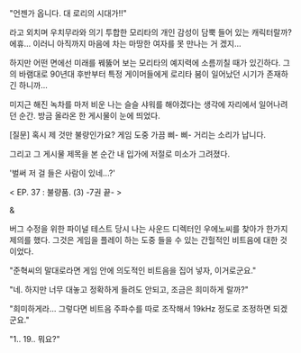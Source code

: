 "언젠가 옵니다. 대 로리의 시대가!!" 

라고 외치며 우치무라와 의기 투합한 모리타의 개인 감성이 담뿍 들어 있는 캐릭터랄까? 
에휴... 이러니 아직까지 마음에 차는 마땅한 여자를 못 만나는 거 겠지... 

하지만 어떤 면에선 미래를 꿰뚫어 보는 모리타의 예지력에 소름끼칠 때가 있긴하다. 
그의 바램대로 90년대 후반부터 특정 게이머들에게 로리타 붐이 일어났던 시기가 존재하긴 하니까... 

미지근 해진 녹차를 마저 비운 나는 슬슬 샤워를 해야겠다는 생각에 자리에서 일어나려던 순간. 방금 올라온 한 게시물이 눈에 띄었다. 

[질문] 혹시 제 것만 불량인가요? 게임 도중 가끔 삐- 삐- 거리는 소리가 납니다. 

그리고 그 게시물 제목을 본 순간 내 입가에 저절로 미소가 그려졌다. 

'벌써 저 걸 들은 사람이 있네...?'

< EP. 37 : 불량품. (3) -7권 끝- >

& 

버그 수정을 위한 파이널 테스트 당시 나는 사운드 디렉터인 우에노씨를 찾아가 한가지 제의를 했다. 그것은 게임을 플레이 하는 도중 들을 수 있는 간헐적인 비트음에 대한 것이었다. 

"준혁씨의 말대로라면 게임 안에 의도적인 비트음을 집어 넣자, 이거로군요." 

"네. 하지만 너무 대놓고 정확하게 들려도 안되고, 조금은 희미하게 랄까?" 

"희미하게라... 그렇다면 비트음 주파수를 따로 조작해서 19kHz 정도로 조정하면 되겠군요." 

"1.. 19.. 뭐요?" 